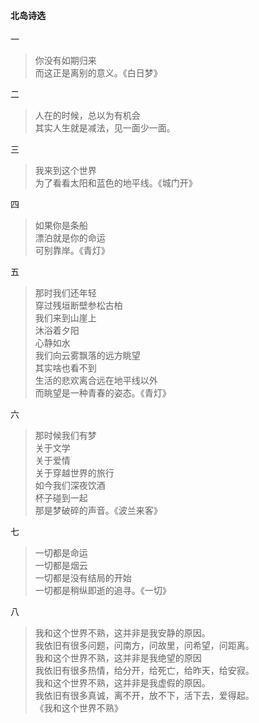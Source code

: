 #### 北岛诗选

一
> 你没有如期归来<br>
而这正是离别的意义。《白日梦》

二
> 人在的时候，总以为有机会<br>
其实人生就是减法，见一面少一面。

三
> 我来到这个世界<br>
为了看看太阳和蓝色的地平线。《城门开》

四
> 如果你是条船<br>
漂泊就是你的命运<br>
可别靠岸。《青灯》

五
> 那时我们还年轻<br>
穿过残垣断壁参松古柏<br>
我们来到山崖上<br>
沐浴着夕阳<br>
心静如水<br>
我们向云雾飘落的远方眺望<br>
其实啥也看不到<br>
生活的悲欢离合远在地平线以外<br>
而眺望是一种青春的姿态。《青灯》

六
> 那时候我们有梦<br>
关于文学<br>
关于爱情<br>
关于穿越世界的旅行<br>
如今我们深夜饮酒<br>
杯子碰到一起<br>
那是梦破碎的声音。《波兰来客》

七
> 一切都是命运<br>
一切都是烟云<br>
一切都是没有结局的开始<br>
一切都是稍纵即逝的追寻。《一切》

八
> 我和这个世界不熟，这并非是我安静的原因。<br>
我依旧有很多问题，问南方，问故里，问希望，问距离。<br>
我和这个世界不熟，这并非是我绝望的原因<br>
我依旧有很多热情，给分开，给死亡，给昨天，给安寂。<br>
我和这个世界不熟，这并非是我虚假的原因。<br>
我依旧有很多真诚，离不开，放不下，活下去，爱得起。<br>
《我和这个世界不熟》
